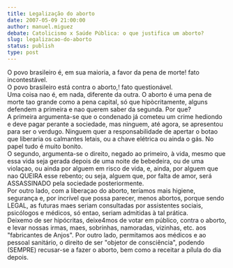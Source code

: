```yaml
---
title: Legalização do aborto
date: 2007-05-09 21:00:00
author: manuel.miguez
debate: Catolicismo x Saúde Pública: o que justifica um aborto?
slug: legalizacao-do-aborto
status: publish 
type: post
---
```


O povo brasileiro é, em sua maioria, a favor da pena de morte! fato incontestável.  
O povo brasileiro está contra o aborto,! fato questionável.  
Uma coisa nao é, em nada, diferente da outra. O aborto é uma pena de morte tao grande como a pena capital, só que hipòcritamente, alguns defendem a primeira e nao querem saber da segunda. Por que?   
A primeira argumenta-se que o condenado já cometeu um crime hediondo e deve pagar perante a sociedade, mas ninguem, até agora, se apresentou para ser o verdugo. Ninguem quer a responsabilidade de apertar o botao que liberaria os calmantes letais, ou a chave elétrica ou ainda o gás. No papel tudo é muito bonito.  
O segundo, argumenta-se o direito, negado ao primeiro, à vida, mesmo que essa vida seja gerada depois de uma noite de bebedeira, ou de uma violaçao, ou ainda por alguem em risco de vida, e, ainda, por alguem que nao QUEIRA esse rebento; ou seja, alguem que, por falta de amor, será ASSASSINADO pela sociedade posteriormente.  
Por outro lado, com a liberaçao do aborto, teríamos mais higiene, segurança e, por incrível que possa parecer, menos abortos, porque sendo LEGAL, as futuras maes seriam consultadas por assistentes sociais, psicólogos e médicos, só entao, seriam admitidas à tal prática.   
Deixemo de ser hipócritas, deixe4mos de votar em público, contra o aborto, e levar nossas irmas, maes, sobrinhas, namoradas, vizinhas, etc. aos "fabricantes de Anjos". Por outro lado, permitamos aos médicos e ao pessoal sanitário, o direito de ser "objetor de consciência", podendo (SEMPRE) recusar-se a fazer o aborto, bem como a receitar a pílula do dia depois.
